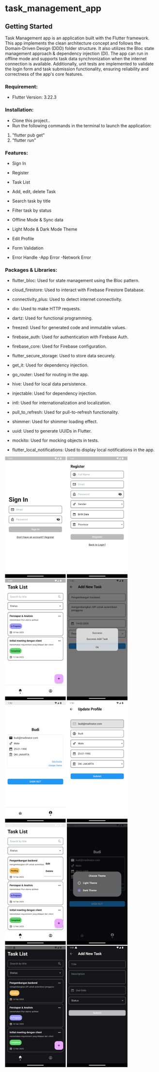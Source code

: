 # task_management_app

## Getting Started

Task Management app is an application built with the Flutter framework. This app implements the clean architecture concept and follows the Domain-Driven Design (DDD) folder structure. It also utilizes the Bloc state management approach & dependency injection (DI). The app can run in offline mode and supports task data synchronization when the internet connection is available. Additionally, unit tests are implemented to validate the login form and task submission functionality, ensuring reliability and correctness of the app's core features.

### Requirement:
* Flutter Version: 3.22.3

### Installation:
* Clone this project..
* Run the following commands in the terminal to launch the application:
 1. "flutter pub get"
 2. "flutter run"

### Features:
* Sign In

* Register

* Task List

* Add, edit, delete Task

* Search task by title

* Filter task by status

* Offline Mode & Sync data

* Light Mode & Dark Mode Theme

* Edit Profile

* Form Validation 

* Error Handle
 -App Error
 -Network Error

### Packages & Libraries:
* flutter_bloc: Used for state management using the Bloc pattern.

* cloud_firestore: Used to interact with Firebase Firestore Database.

* connectivity_plus: Used to detect internet connectivity.

* dio: Used to make HTTP requests.

* dartz: Used for functional programming.

* freezed: Used for generated code and immutable values.

* firebase_auth: Used for authentication with Firebase Auth.

* firebase_core: Used for Firebase configuration.

* flutter_secure_storage: Used to store data securely.

* get_it: Used for dependency injection.

* go_router: Used for routing in the app.

* hive: Used for local data persistence.

* injectable: Used for dependency injection.

* intl: Used for internationalization and localization.

* pull_to_refresh: Used for pull-to-refresh functionality.

* shimmer: Used for shimmer loading effect.

* uuid: Used to generate UUIDs in Flutter.

* mockito: Used for mocking objects in tests.

* flutter_local_notifications: Used to display local notifications in the app.

<img src="ss1.png" width="200">  <img src="ss2.png" width="200">  <img src="ss3.png" width="200">  <img src="ss4.png" width="200">  <img src="ss5.png" width="200">  <img src="ss6.png" width="200">  <img src="ss7.png" width="200">  <img src="ss8.png" width="200"> 
<img src="ss9.png" width="200"> 
<img src="ss10.png" width="200">  
